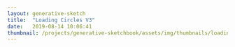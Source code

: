 ```yaml
---
layout: generative-sketch
title:  "Loading Circles V3"
date:   2019-08-14 10:06:41
thumbnail: /projects/generative-sketchbook/assets/img/thumbnails/loading-circle-v3.png
---
```


<script>

let sketch = function(p) {

    /*********************/
    /*** INIT VARIABLE ***/
    /*********************/

    const w = Math.min(500, $("#p5-container").width()),
          h = w;

    // basic colors
    const WHITE    = "#FFFFFF",
          BLACK    = "#000000",
          BT_BLUE  = "#77BDEE",
          BT_RED   = "#FF6E6C",
          BT_GREEN = "#23CE6B";

    // const dt = [0.02, 0.0175, 0.015, 0.0125, 0.01]; // array of speeds to update arc angles
    const dt = [0.005, 0.00625, 0.0075, 0.00875, 0.01]; // array of speeds to update arc angles
          
    const N_ARC = dt.length; // number of arcs to draw

    let r  = [], // array of arc radiuses
        t0 = [], // array of arc starting angles (in radians)
        t1 = [], // array of arc ending angles (in radians)
        c  = [], // array of arc colors
        s  = []; // array of arc states (to be used in winding_logic fxns)

    const R_BOUNDS = [0.25, 0.9]; // min and max radiuses (bounds for r)

    // populate arrays
    const dr = (R_BOUNDS[1] - R_BOUNDS[0]) / (N_ARC - 1),
          dc = 1.0 / (N_ARC - 1);
    for (let i = 0; i < N_ARC; i++) {
        r.push(R_BOUNDS[1] - i * dr);
        t0.push(0);
        t1.push(0);
        c.push(p.lerpColor(p.color(BT_RED), p.color(WHITE), i * dc));
        s.push(0);
    }

    /********************************/
    /*** DECLARE HELPER FUNCTIONS ***/
    /********************************/

    // draw a circle with a radius of r and a color of c
    function draw_center_circle(r, c) {
        p.fill(c);
        p.noStroke();
        p.circle(w / 2, h / 2, w * r);
    }

    // draw an arc with radius of r 
    // that spans from t0 to t1 (ranging from 0 - 1 => 0 - 2PI)
    // with a stroke width of wt and color of c
    function draw_arc(r, t0, t1, wt, c) {
        if (t0 == t1) return;
        p.fill("black");
        p.stroke(p.color(c));
        p.strokeWeight(wt);
        p.arc(w / 2, h / 2, w * r, h * r, 
            p.map(p.min(t0, t1), -1, 1, -2 * p.PI, 2 * p.PI), 
            p.map(p.max(t0, t1), -1, 1, -2 * p.PI, 2 * p.PI));
    }

    // update arrays to reflect interated winding
    // logic1 = when circle fully winds, begin to wind from other end (slinky-like)
    function update_wind_logic1(i) {
        if (t1[i] >= 1 & t0[i] >= 1) {
            t1[i] = t0[i] = 0;
        } else if (t1[i] >= 1) {
            t0[i] += dt[i];
        } else t1[i] += dt[i];
        bound_arc_angles(i, 0, 1);
    }

    // logic2 = when circle fully winds, unwind
    function update_wind_logic2(i) {
        if (t1[i] >= 1) {
            s[i] = 1;
            t1[i] -= dt[i];
        } else if (t1[i] <= 0) {
            s[i] = 0;
            t1[i] += dt[i];
        } else if (s[i] == 0) t1[i] += dt[i];
        else t1[i] -= dt[i];
        bound_arc_angles(i, 0, 1);
    }

    // logic3 = both ends wind from right to left, then unwind
    function update_wind_logic3(i) {
        if (t1[i] >= 0.5) {
            s[i] = 1;
            t1[i] -= dt[i];
            t0[i] += dt[i];
        } else if (t1[i] <= 0) {
            s[i] = 0;
            t1[i] += dt[i];
            t0[i] -= dt[i];
        } else if (s[i] == 0) {
            t1[i] += dt[i];
            t0[i] -= dt[i];
        } else {
            t1[i] -= dt[i];
            t0[i] += dt[i];
        }
        bound_arc_angles(i, -0.5, 0.5);
    }

    // bound arc angles (between 0 and 1)
    function bound_arc_angles(i, min, max) {
        t0[i] = +p.max(min, p.min(max, t0[i])).toFixed(5);
        t1[i] = +p.max(min, p.min(max, t1[i])).toFixed(5);
        if (t0[i] > t1[i]) {
            t0[i] = t1[i] = (t1[i] - t0[i]) / 2;
        }
    } 

    /*********************/
    /*** DEFINE SKETCH ***/
    /*********************/

    p.setup = function() {
        p.createCanvas(w, h);
        p.frameRate(30);
        p.angleMode(p.RADIANS)
    };

    p.draw = function() {
        // clear page
        p.clear();
        p.background("black");
  
        // draw arcs and update winding positions
        for (let i = 0; i < N_ARC; i++) {
            draw_arc(r[i], t0[i], t1[i], 20, c[i]);
            update_wind_logic3(i);
        }
  
        // draw center circle
        draw_center_circle(R_BOUNDS[0] / 2, c[N_ARC - 1]);
    };

}

new p5(sketch, 'p5-container');

</script>